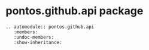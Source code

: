 # pontos.github.api package

```{eval-rst}
.. automodule:: pontos.github.api
   :members:
   :undoc-members:
   :show-inheritance:
```
